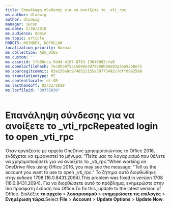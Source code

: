 ```yaml
---
title: Επανάληψη σύνδεσης για να ανοίξετε το _vti_rpc
ms.author: dludwig
author: dludwig
manager: jecon
ms.date: 2/26/2018
ms.audience: Admin
ms.topic: article
ROBOTS: NOINDEX, NOFOLLOW
localization_priority: Normal
ms.collection: Adm_O365
ms.custom: ''
ms.assetid: 1fb88cca-5dd4-4167-8783-13646082cfa0
ms.openlocfilehash: 7ec0bb975ac5600e3d79588b09a93a36a92b8e75
ms.sourcegitcommit: 03a156a9c9740521155a30775492c7dff0982588
ms.translationtype: MT
ms.contentlocale: el-GR
ms.lasthandoff: 03/22/2019
ms.locfileid: "30755838"
---
```

# <a name="repeated-login-to-open-vtirpc"></a><span data-ttu-id="a28bc-102">Επανάληψη σύνδεσης για να ανοίξετε το _vti_rpc</span><span class="sxs-lookup"><span data-stu-id="a28bc-102">Repeated login to open _vti_rpc</span></span>

<span data-ttu-id="a28bc-103">Όταν εργάζεστε με αρχεία OneDrive χρησιμοποιώντας το Office 2016, ενδέχεται να εμφανιστεί το μήνυμα: "Πείτε μας το λογαριασμό που θέλετε να χρησιμοποιήσετε για να ανοίξετε το _vti_rpc."</span><span class="sxs-lookup"><span data-stu-id="a28bc-103">When working on OneDrive files using Office 2016, you may see the message: "Tell us the account you want to use to open _vti_rpc."</span></span> <span data-ttu-id="a28bc-104">Το ζήτημα αυτό διορθώθηκε στην έκδοση 1708 (16.0.8431.2094).</span><span class="sxs-lookup"><span data-stu-id="a28bc-104">This problem was fixed in version 1708 (16.0.8431.2094).</span></span> <span data-ttu-id="a28bc-105">Για να διορθώσετε αυτό το πρόβλημα, ενημερώστε στην πιο πρόσφατη έκδοση του Office.</span><span class="sxs-lookup"><span data-stu-id="a28bc-105">To fix this, update to the latest version of Office.</span></span> <span data-ttu-id="a28bc-106">Επιλέξτε **το αρχείο** \> **λογαριασμού** \> **ενημερώσετε τις επιλογές** \> **Ενημέρωση τώρα**.</span><span class="sxs-lookup"><span data-stu-id="a28bc-106">Select **File** \> **Account** \> **Update Options** \> **Update Now**.</span></span>
  

